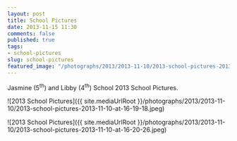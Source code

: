 ```yaml
---
layout: post
title: School Pictures
date: 2013-11-15 11:30
comments: false
published: true
tags: 
- school-pictures 
slug: school-pictures
featured_image: "/photographs/2013/2013-11-10/2013-school-pictures-2013-11-10-at-16-19-18.jpeg"
---
```

Jasmine (5<sup>th</sup>) and Libby (4<sup>th</sup>) School 2013 School Pictures.

![2013 School Pictures]({{ site.mediaUrlRoot }}/photographs/2013/2013-11-10/2013-school-pictures-2013-11-10-at-16-19-18.jpeg)

![2013 School Pictures]({{ site.mediaUrlRoot }}/photographs/2013/2013-11-10/2013-school-pictures-2013-11-10-at-16-20-26.jpeg)
